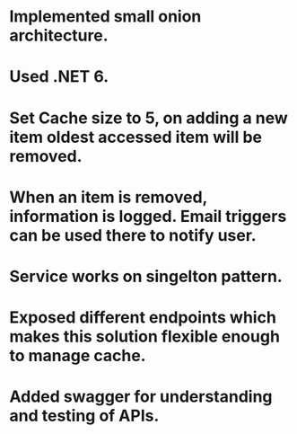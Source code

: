 # Implemented small onion architecture.
# Used .NET 6.
# Set Cache size to 5, on adding a new item oldest accessed item will be removed.
# When an item is removed, information is logged. Email triggers can be used there to notify user.
# Service works on singelton pattern.
# Exposed different endpoints which makes this solution flexible enough to manage cache.
# Added swagger for understanding and testing of APIs.